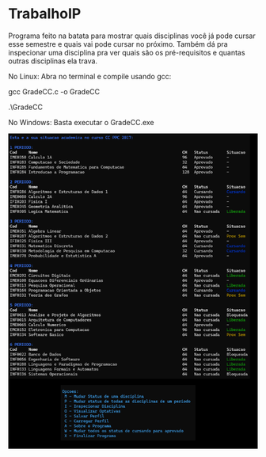 # TrabalhoIP
Programa feito na batata para mostrar quais disciplinas você já pode cursar esse semestre e quais vai pode cursar no próximo.
Também dá pra inspecionar uma disciplina pra ver quais são os pré-requisitos e quantas outras disciplinas ela trava.

No Linux:
  Abra no terminal e compile usando gcc:
  
  gcc GradeCC.c -o GradeCC
  
  .\GradeCC

No Windows:
  Basta executar o GradeCC.exe

![Screenshot](screenshot.png)
